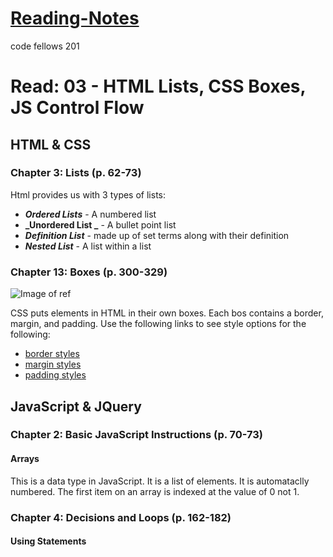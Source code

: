 # [Reading-Notes](https://alsosteve.github.io/reading-notes/)
code fellows 201

# Read: 03 - HTML Lists, CSS Boxes, JS Control Flow

## HTML & CSS

### Chapter 3: Lists (p. 62-73)
Html provides us with 3 types of lists:

- **_Ordered Lists_**   - A numbered list
- **_Unordered List _** - A bullet point list
- **_Definition List_** - made up of set terms along with their definition
- **_Nested List_**     - A list within a list

### Chapter 13: Boxes (p. 300-329)
![Image of ref](https://www.freecodecamp.org/news/content/images/size/w2000/2020/01/Artboard-1.jpg)

CSS puts elements in HTML in their own boxes. Each bos contains a border, margin, and padding. Use the following links to see style options for the following:

- [border styles](https://www.w3schools.com/css/css_border.asp)
- [margin styles](https://www.w3schools.com/css/css_margin.asp)
- [padding styles](https://www.w3schools.com/css/css_padding.asp)

## JavaScript & JQuery

### Chapter 2: Basic JavaScript Instructions (p. 70-73)
#### Arrays 
This is a data type in JavaScript. It is a list of elements. It is automataclly numbered. The first item on an array is indexed at the value of 0 not 1.

### Chapter 4: Decisions and Loops (p. 162-182)
#### Using Statements
